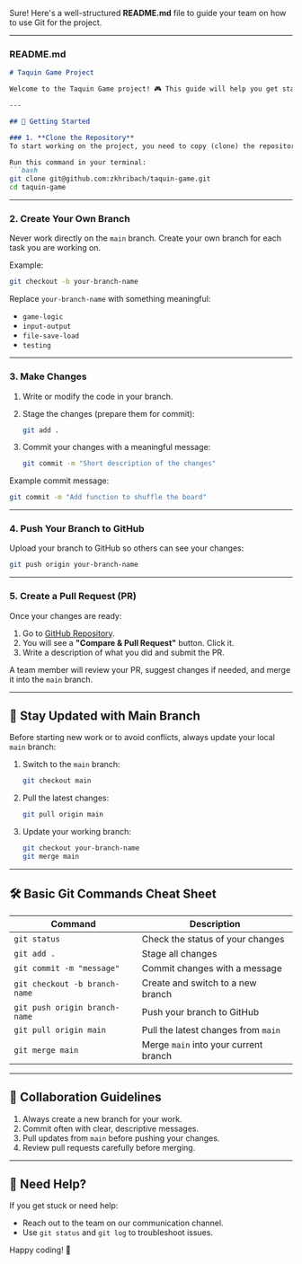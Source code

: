 Sure! Here's a well-structured **README.md** file to guide your team on how to use Git for the project.

---

### **README.md**

```markdown
# Taquin Game Project

Welcome to the Taquin Game project! 🎮 This guide will help you get started with Git and GitHub so that our collaboration runs smoothly.

---

## 🚀 Getting Started

### 1. **Clone the Repository**
To start working on the project, you need to copy (clone) the repository to your local machine.

Run this command in your terminal:
```bash
git clone git@github.com:zkhribach/taquin-game.git
cd taquin-game
```

---

### 2. **Create Your Own Branch**
Never work directly on the `main` branch. Create your own branch for each task you are working on.

Example:
```bash
git checkout -b your-branch-name
```
Replace `your-branch-name` with something meaningful:
- `game-logic`
- `input-output`
- `file-save-load`
- `testing`

---

### 3. **Make Changes**
1. Write or modify the code in your branch.
2. Stage the changes (prepare them for commit):
   ```bash
   git add .
   ```

3. Commit your changes with a meaningful message:
   ```bash
   git commit -m "Short description of the changes"
   ```

Example commit message:
```bash
git commit -m "Add function to shuffle the board"
```

---

### 4. **Push Your Branch to GitHub**
Upload your branch to GitHub so others can see your changes:
```bash
git push origin your-branch-name
```

---

### 5. **Create a Pull Request (PR)**
Once your changes are ready:
1. Go to [GitHub Repository](https://github.com/zkhribach/taquin-game).
2. You will see a **"Compare & Pull Request"** button. Click it.
3. Write a description of what you did and submit the PR.

A team member will review your PR, suggest changes if needed, and merge it into the `main` branch.

---

## 🔄 Stay Updated with Main Branch

Before starting new work or to avoid conflicts, always update your local `main` branch:

1. Switch to the `main` branch:
   ```bash
   git checkout main
   ```

2. Pull the latest changes:
   ```bash
   git pull origin main
   ```

3. Update your working branch:
   ```bash
   git checkout your-branch-name
   git merge main
   ```

---

## 🛠️ Basic Git Commands Cheat Sheet

| Command                             | Description                              |
|-------------------------------------|------------------------------------------|
| `git status`                        | Check the status of your changes         |
| `git add .`                         | Stage all changes                        |
| `git commit -m "message"`           | Commit changes with a message            |
| `git checkout -b branch-name`       | Create and switch to a new branch        |
| `git push origin branch-name`       | Push your branch to GitHub               |
| `git pull origin main`              | Pull the latest changes from `main`      |
| `git merge main`                    | Merge `main` into your current branch    |

---

## 🤝 Collaboration Guidelines

1. Always create a new branch for your work.
2. Commit often with clear, descriptive messages.
3. Pull updates from `main` before pushing your changes.
4. Review pull requests carefully before merging.

---

## 📧 Need Help?

If you get stuck or need help:
- Reach out to the team on our communication channel.
- Use `git status` and `git log` to troubleshoot issues.

Happy coding! 🚀
